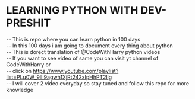 <H1> LEARNING PYTHON WITH DEV-PRESHIT</H1>

-- This is repo where you can learn python in 100 days<br>
-- In this 100 days i am going to document every thing about python<br>
-- This is dorect translation of @CodeWithHarry python videos <br>
-- If you want to see video of same you can visit yt channel of CodeWithHarry or <br>
-- click on https://www.youtube.com/playlist?list=PLu0W_9lII9agwh1XjRt242xIpHhPT2llg<br>
-- I will cover 2 video everyday so stay tuned and follow this repo for more knowledge<br>